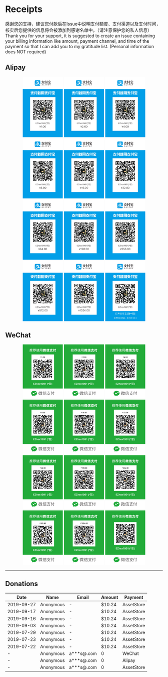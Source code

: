 # Receipts

感谢您的支持，建议您付款后在Issue中说明支付额度、支付渠道以及支付时间，核实后您提供的信息将会被添加到感谢名单中。（请注意保护您的私人信息）  
Thank you for your support, it is suggested to create an issue containing your billing information like amount, payment channel, and time of the payment so that I can add you to my gratitude list. (Personal information does NOT required)

## Alipay

<div align="center">
    <img src="QRCodes/Alipay-00.JPG" width="128px">
    <img src="QRCodes/Alipay-01.JPG" width="128px">
    <img src="QRCodes/Alipay-02.JPG" width="128px">
    <img src="QRCodes/Alipay-03.JPG" width="128px">
    <img src="QRCodes/Alipay-04.JPG" width="128px">
    <img src="QRCodes/Alipay-05.JPG" width="128px">
</div>

<div align="center">
    <img src="QRCodes/Alipay-06.JPG" width="128px">
    <img src="QRCodes/Alipay-07.JPG" width="128px">
    <img src="QRCodes/Alipay-08.JPG" width="128px">
    <img src="QRCodes/Alipay-09.JPG" width="128px">
    <img src="QRCodes/Alipay-10.JPG" width="128px">
    <img src="QRCodes/Alipay.JPG" width="128px">
</div>

## WeChat

<div align="center">
    <img src="QRCodes/WeChat-00.JPG" width="128px">
    <img src="QRCodes/WeChat-01.JPG" width="128px">
    <img src="QRCodes/WeChat-02.JPG" width="128px">
    <img src="QRCodes/WeChat-03.JPG" width="128px">
    <img src="QRCodes/WeChat-04.JPG" width="128px">
    <img src="QRCodes/WeChat-05.JPG" width="128px">
</div>

<div align="center">
    <img src="QRCodes/WeChat-06.JPG" width="128px">
    <img src="QRCodes/WeChat-07.JPG" width="128px">
    <img src="QRCodes/WeChat-08.JPG" width="128px">
    <img src="QRCodes/WeChat-09.JPG" width="128px">
    <img src="QRCodes/WeChat-10.JPG" width="128px">
    <img src="QRCodes/WeChat.JPG" width="128px">
</div>

---

## Donations

| Date | Name | Email | Amount | Payment
| - | - | - | - | -
| 2019-09-27 | Anonymous | - | $10.24 | AssetStore
| 2019-09-17 | Anonymous | - | $10.24 | AssetStore
| 2019-09-16 | Anonymous | - | $10.24 | AssetStore
| 2019-09-03 | Anonymous | - | $10.24 | AssetStore
| 2019-07-29 | Anonymous | - | $10.24 | AssetStore
| 2019-07-23 | Anonymous | - | $10.24 | AssetStore
| 2019-07-22 | Anonymous | - | $10.24 | AssetStore
| - | Anonymous | a***s@.com | 0 | WeChat
| - | Anonymous | a***s@.com | 0 | Alipay
| - | Anonymous | a***s@.com | 0 | AssetStore
